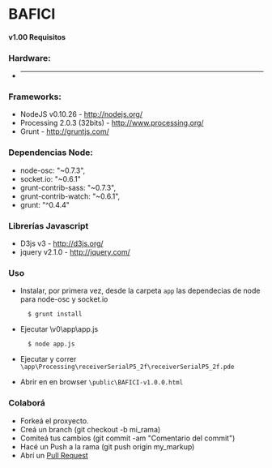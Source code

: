 
BAFICI
======

#### v1.00 Requisitos

### Hardware:
* ---

### Frameworks:
* NodeJS v0.10.26 - http://nodejs.org/
* Processing 2.0.3 (32bits) - http://www.processing.org/
* Grunt - http://gruntjs.com/

### Dependencias Node:
* node-osc: "~0.7.3",
* socket.io: "~0.6.1"
* grunt-contrib-sass: "~0.7.3",
* grunt-contrib-watch: "~0.6.1",
* grunt: "^0.4.4"

### Librerías Javascript
* D3js v3 - http://d3js.org/
* jquery v2.1.0 - http://jquery.com/

### Uso

- Instalar, por primera vez, desde la carpeta `app` las dependecias de node para node-osc y socket.io 

		$ grunt install

- Ejecutar \v0\app\app.js

		$ node app.js

- Ejecutar y correr `\app\Processing\receiverSerialP5_2f\receiverSerialP5_2f.pde` 

- Abrir en en browser `\public\BAFICI-v1.0.0.html`


### Colaborá

- Forkeá el proxyecto.
- Creá un branch (git checkout -b mi_rama)
- Comiteá tus cambios (git commit -am "Comentario del commit")
- Hacé un Push a la rama (git push origin my_markup)
- Abrí un [Pull Request](https://github.com/gcba/BAFICI/pulls)
